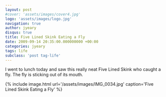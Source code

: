 ```yaml
---
layout: post
#cover: 'assets/images/cover4.jpg'
logo: 'assets/images/logo.jpg'
navigation: true
author: jyeary
disqus: true
title: Five Lined Skink Eating a Fly
date: 2009-09-14 20:35:00.000000000 +00:00
categories: jyeary
tags: life
subclass: 'post tag-life'
---
```

I went to lunch today and saw this really neat Five Lined Skink who
caught a fly. The fly is sticking out of its mouth.

{% include image.html url='/assets/images/IMG_0034.jpg' caption='Five Lined Skink Eating a Fly' %}